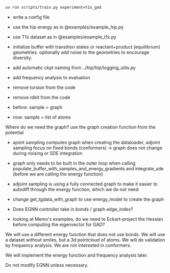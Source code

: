 

```bash
uv run scripts/train.py experiment=t1x_gad
```

- write a config file
- use the hip energy as in @examples/example_hip.py
- use T1x dataset as in @examples/example_t1x.py
- initialize buffer with transition states or reactant+product (equilibrium) geometries. optionally add noise to the geometries to encourage diversity.
- add automatic ckpt naming from ../hip/hip/logging_utils.py
- add frequency analysis to evaluation

- remove torsion from the code
- remove rdkit from the code

- before: sample = graph
- now: sample = list of atoms

Where do we need the graph?
use the graph creation function from the potential
- ajoint sampling computes graph when creating the dataloader, adjoint sampling focus on fixed bonds (conformers) -> graph does not change during noising or SDE integration
- graph only needs to be built in the outer loop when calling populate_buffer_with_samples_and_energy_gradients and integrate_sde (before we are calling the energy function)
- adjoint sampling is using a fully connected graph to make it easier to autodiff through the energy function, which we do not need
- change get_tgdata_with_graph to use energy_model to create the graph
- Does EGNN controller take in bonds / graph edge_index?

- looking at Memo's examples, do we need to Eckart-project the Hessian before computing the eigenvector for GAD?


We will use a different energy function that does not use bonds. We will use a dataset without smiles, but a 3d pointcloud of atoms. We will do validation by frequency analysis.
We are not interested in conformers.

We will implement the energy function and frequency analysis later.

Do not modify EGNN unless necessary.

